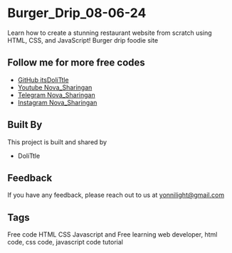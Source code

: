 # Burger_Drip_08-06-24
Learn how to create a stunning restaurant website from scratch using HTML, CSS, and JavaScript!
Burger drip foodie site 



## Follow me for more free codes
 - [GitHub itsDoliTtle](https://github.com/Doli-Ttle)
 - [Youtube Nova_Sharingan](https://www.youtube.com/@Nova_Sharingan)
 - [Telegram Nova_Sharingan](t.me/nova_sharingan)
 - [Instagram Nova_Sharingan](https://www.instagram.com/nova_sharingan?igsh=aHU4ZXpzaW44dXA5)


## Built By

This project is built and shared by

- DoliTtle


## Feedback

If you have any feedback, please reach out to us at yonnilight@gmail.com


## Tags
Free code HTML CSS Javascript and Free learning web developer, html code, css code, javascript code tutorial
